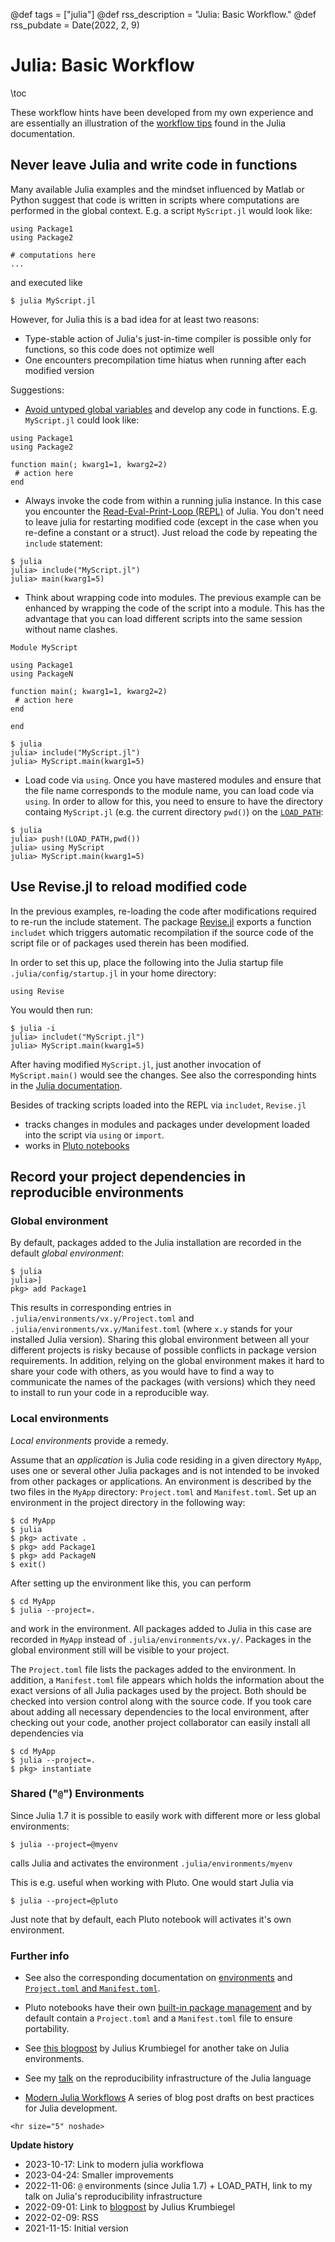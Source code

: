 @def tags = ["julia"]
@def rss_description = "Julia: Basic Workflow."
@def rss_pubdate = Date(2022, 2, 9)


# Julia: Basic Workflow


\toc 

These workflow hints have been developed from my own experience and are essentially an illustration of the [workflow tips](https://docs.julialang.org/en/v1/manual/workflow-tips)  found in the Julia documentation. 

## Never leave Julia and  write code in functions

Many available Julia examples and  the mindset influenced by Matlab or Python suggest  that code is written in scripts where  computations are performed in the global context. E.g.  a script `MyScript.jl` would look like:

```
using Package1
using Package2

# computations here
...
```

and executed like

```
$ julia MyScript.jl
```


However, for Julia this is a bad idea for at  least two reasons:

-  Type-stable action of Julia's just-in-time compiler is possible only for functions, so this code does not optimize well
- One encounters precompilation time hiatus when running after each modified  version

Suggestions:

- [Avoid  untyped global variables](https://docs.julialang.org/en/v1/manual/performance-tips/#Avoid-global-variables) and develop any code in functions. E.g. `MyScript.jl` could look like:
```
using Package1
using Package2

function main(; kwarg1=1, kwarg2=2)
 # action here 
end
```

- Always invoke the code from within a running julia instance. In this   case you encounter the [Read-Eval-Print-Loop (REPL)](https://docs.julialang.org/en/v1/manual/workflow-tips/#REPL-based-workflow) of Julia. You don't need to leave julia for restarting modified code (except in the case when you re-define a constant or a struct). Just reload the code by repeating the `include` statement:


```
$ julia
julia> include("MyScript.jl")
julia> main(kwarg1=5)
```




-  Think about wrapping code into modules. The previous example can be enhanced by wrapping the code of the script into a module.
   This has the advantage that you can load different scripts into the same session without name clashes.

```
Module MyScript

using Package1
using PackageN

function main(; kwarg1=1, kwarg2=2)
 # action here 
end

end
```

```
$ julia
julia> include("MyScript.jl")
julia> MyScript.main(kwarg1=5)
```

- Load code via `using`. Once you have mastered modules and ensure that the file name corresponds to the module name, you can  load code via `using`. In order to allow for this, you need to ensure to have the directory containg `MyScript.jl` (e.g. the current directory `pwd()`) on the [`LOAD_PATH`](https://docs.julialang.org/en/v1/base/constants/#Base.LOAD_PATH):
```
$ julia
julia> push!(LOAD_PATH,pwd())
julia> using MyScript
julia> MyScript.main(kwarg1=5)
```

## Use Revise.jl to reload modified code

In the previous examples, re-loading the code after modifications required to re-run the include statement. The package [Revise.jl](https://github.com/timholy/Revise.jl) exports a function `includet` which triggers automatic recompilation  if the source code of the script file or of packages used therein has been modified.


In order to set this up, place the following into the Julia startup file `.julia/config/startup.jl` in your home directory:

```
using Revise
``` 

You would then run:
```
$ julia -i
julia> includet("MyScript.jl")
julia> MyScript.main(kwarg1=5)
```
After having modified `MyScript.jl`, just another  invocation of `MyScript.main()`  would see the changes. See also the corresponding hints in the [Julia documentation](https://docs.julialang.org/en/v1/manual/workflow-tips/#Revise-based-workflows).

Besides of tracking scripts loaded into the REPL via `includet`, `Revise.jl` 
- tracks changes in modules and packages under development loaded into the script via `using` or `import`.
- works in [Pluto notebooks](https://github.com/fonsp/Pluto.jl)

## Record your project dependencies in reproducible environments


### Global environment
By default, packages added to the Julia installation are recorded in the default _global environment_:
```
$ julia
julia>]
pkg> add Package1
```
This results in  corresponding entries in  `.julia/environments/vx.y/Project.toml`  and `.julia/environments/vx.y/Manifest.toml`  (where `x.y` stands for your installed Julia version).
Sharing this global  environment between all your different projects is risky because of possible conflicts in package version requirements. In addition, relying on the global environment makes it hard to share your code with others, as you would have to find a way to communicate the names of the  packages (with versions) which they need to install to run your code in a reproducible way.



### Local environments
_Local environments_ provide a remedy.

Assume that an  _application_ is Julia code residing in a given directory `MyApp`, uses one or several other Julia packages and is not intended to be invoked from other packages or applications. An environment is described by the two files in the `MyApp` directory:  `Project.toml` and `Manifest.toml`.
Set up an environment in  the project directory in the following way:

```
$ cd MyApp
$ julia
$ pkg> activate .
$ pkg> add Package1
$ pkg> add PackageN
$ exit()
```
After setting up the environment like this, you can  perform

```
$ cd MyApp
$ julia --project=.
```
and work in the environment. All packages added  to Julia in this case are recorded in `MyApp` instead of `.julia/environments/vx.y/`. Packages in the global environment still will be visible to your project.


The  `Project.toml` file lists the packages added to the environment. In addition, a `Manifest.toml` file appears which holds the information about the exact versions of all Julia packages used by the project. Both  should be checked into version control along with the source code.
If you took care about adding all necessary dependencies to the local environment, after checking out your code, another project collaborator can easily install all dependencies via

```
$ cd MyApp
$ julia --project=.
$ pkg> instantiate
```


### Shared ("`@`") Environments
Since Julia 1.7 it is possible to easily work with different more or less global environments:
```
$ julia --project=@myenv
```
calls Julia and activates the environment `.julia/environments/myenv`

This is e.g. useful when working with Pluto. One would start Julia via
```
$ julia --project=@pluto
```
Just note that by default, each Pluto notebook will activates it's own environment.

### Further info


- See also the corresponding documentation on [environments](https://pkgdocs.julialang.org/v1/environments/) and [`Project.toml` and  `Manifest.toml`](https://pkgdocs.julialang.org/v1/toml-files/).

- Pluto notebooks have their own [built-in package management](https://github.com/fonsp/Pluto.jl/wiki/%F0%9F%8E%81-Package-management) and by default     contain a `Project.toml` and a `Manifest.toml` file to ensure portability.

- See [this blogpost](https://jkrumbiegel.com/pages/2022-08-26-pkg-introduction/) by Julius Krumbiegel for another take on Julia environments.

- See my [talk](https://www.wias-berlin.de/people/fuhrmann/AdSciComp-WS2223/week3/#reproducibility_infrastructure_of_the_julia_language) on the reproducibility infrastructure of the Julia language

- [Modern Julia Workflows](https://modernjuliaworkflows.github.io/) A series of blog post drafts on best practices for Julia development.

~~~
<hr size="5" noshade>
~~~

__Update history__
- 2023-10-17: Link to modern julia workflowa
- 2023-04-24: Smaller improvements
- 2022-11-06: `@` environments (since Julia 1.7) + LOAD_PATH, link to my talk on Julia's reproducibility infrastructure
- 2022-09-01: Link to [blogpost](https://jkrumbiegel.com/pages/2022-08-26-pkg-introduction/) by Julius Krumbiegel
- 2022-02-09: RSS
- 2021-11-15: Initial version
